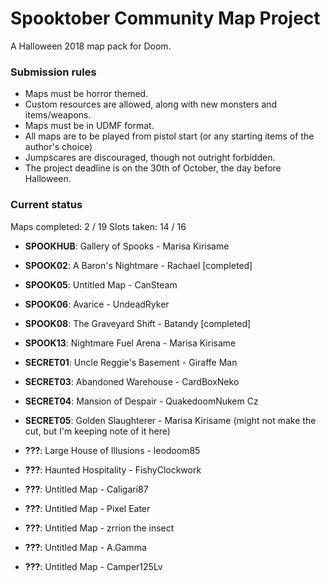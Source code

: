# Spooktober Community Map Project

A Halloween 2018 map pack for Doom.

### Submission rules

- Maps must be horror themed.
- Custom resources are allowed, along with new monsters and items/weapons.
- Maps must be in UDMF format.
- All maps are to be played from pistol start (or any starting items of the
  author's choice)
- Jumpscares are discouraged, though not outright forbidden.
- The project deadline is on the 30th of October, the day before Halloween.

### Current status

Maps completed: 2 / 19
Slots taken: 14 / 16

- **SPOOKHUB**: Gallery of Spooks - Marisa Kirisame
- **SPOOK02**: A Baron's Nightmare - Rachael [completed]
- **SPOOK05**: Untitled Map - CanSteam
- **SPOOK06**: Avarice - UndeadRyker
- **SPOOK08**: The Graveyard Shift - Batandy [completed]
- **SPOOK13**: Nightmare Fuel Arena - Marisa Kirisame
- **SECRET01**: Uncle Reggie's Basement - Giraffe Man
- **SECRET03**: Abandoned Warehouse - CardBoxNeko
- **SECRET04**: Mansion of Despair - QuakedoomNukem Cz
- **SECRET05**: Golden Slaughterer - Marisa Kirisame (might not make the cut, but I'm keeping note of it here)

- **???**: Large House of Illusions - leodoom85
- **???**: Haunted Hospitality - FishyClockwork
- **???**: Untitled Map - Caligari87
- **???**: Untitled Map - Pixel Eater
- **???**: Untitled Map - zrrion the insect
- **???**: Untitled Map - A.Gamma
- **???**: Untitled Map - Camper125Lv

